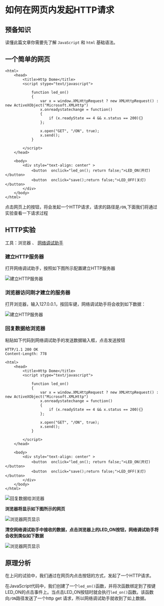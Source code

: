 # 如何在网页内发起HTTP请求

## 预备知识
读懂此篇文章你需要先了解 ```JavaScript``` 和 ```html``` 基础语法。

## 一个简单的网页

    <html>  
        <head>
            <title>Http Dome</title>
            <script stype="text/javascript">

                function led_on()
                {
                    var x = window.XMLHttpRequest ? new XMLHttpRequest() : new ActiveXObject("Microsoft.XMLHttp")
                    x.onreadystatechange = function()
                    {
                        if (x.readyState == 4 && x.status == 200){}
                    };

                    x.open("GET", "/ON", true);
                    x.send();
                }
    
            </script>
        </head>

        <body>
            <div style="text-align: center" >
                <button  onclick="led_on(); return false;">LED_ON(开灯)</button>
                <button  onclick="save();return false;">LED_OFF(关灯)</button>
            </div>
        </body>
    </html>

点击网页上的按钮，将会发起一个HTTP请求，请求的路径是```/ON```,下面我们将通过实验查看一下请求过程

## HTTP实验

工具：浏览器 、 [网络调试助手]()

### 建立HTTP服务器

打开网络调试助手，按照如下图所示配置建立HTTP服务器

![建立HTTP服务器](https://mdocs.oss-cn-shenzhen.aliyuncs.com/http/http1.png)

### 浏览器访问刚才建立的服务器

打开浏览器，输入127.0.0.1，按回车键，网络调试助手将会收到如下数据：

![建立HTTP服务器](https://mdocs.oss-cn-shenzhen.aliyuncs.com/http/http2.png)

### 回复数据给浏览器
粘贴如下代码到网络调试助手的发送数据输入框，点击发送按钮

    HTTP/1.1 200 OK
    Content-Length: 778

    <html>  
        <head>
            <title>Http Dome</title>
            <script stype="text/javascript">

                function led_on()
                {
                    var x = window.XMLHttpRequest ? new XMLHttpRequest() : new ActiveXObject("Microsoft.XMLHttp")
                    x.onreadystatechange = function()
                    {
                        if (x.readyState == 4 && x.status == 200){}
                    };

                    x.open("GET", "/ON", true);
                    x.send();
                }
    
            </script>
        </head>

        <body>
            <div style="text-align: center" >
                <button  onclick="led_on(); return false;">LED_ON(开灯)</button>
                <button  onclick="save();return false;">LED_OFF(关灯)</button>
            </div>
        </body>
    </html>

![回复数据给浏览器](https://mdocs.oss-cn-shenzhen.aliyuncs.com/http/http_in1.png)

**浏览器将显示如下图所示的网页**

![浏览器网页显示](https://mdocs.oss-cn-shenzhen.aliyuncs.com/http/http_in2.png)

**清空网络调试助手中接收的数据，点击浏览器上的LED_ON按钮，网络调试助手将会收到类似如下数据**

![浏览器网页显示](https://mdocs.oss-cn-shenzhen.aliyuncs.com/http/http_in3.png)

## 原理分析
在上问的试验中，我们通过在网页内点击按钮的方式，发起了一个HTTP请求。

在JavaScript代码中，我们创建了一个```led_on()```函数，并将次函数绑定到了按键LED_ON的点击事件上。当点击LED_ON按钮时就会执行```led_on()```函数。该函数向```/ON```路径发送了一个http get 请求，所以网络调试助手就收到了如上数据。